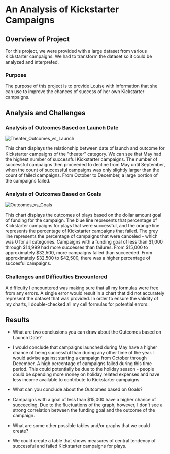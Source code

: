 # An Analysis of Kickstarter Campaigns

## Overview of Project
 
 For this project, we were provided with a large dataset from various Kickstarter campaigns. We had to transform the dataset so it could be analyzed and interpreted.
  
### Purpose
  
  The purpose of this project is to provide Louise with information that she can use to improve the chances of success of her own Kickstarter campaigns.

## Analysis and Challenges

### Analysis of Outcomes Based on Launch Date

![Theater_Outcomes_vs_Launch](https://user-images.githubusercontent.com/90978520/134826097-4c1b1552-acae-444b-81e2-b270e8b96361.png)

  This chart displays the relationship between date of launch and outcome for Kickstarter campaigns of the "theater" category. We can see that May had the highest number of successful Kickstarter campaigns. The number of successful campaigns then proceeded to decline from May until September, when the count of successful campaigns was only slightly larger than the count of failed campaigns. From October to December, a large portion of the campaigns failed.

### Analysis of Outcomes Based on Goals

![Outcomes_vs_Goals](https://user-images.githubusercontent.com/90978520/134827794-0c03a342-427a-4062-baef-c6968c2b228a.png)

This chart displays the outcomes of plays based on the dollar amount goal of funding for the campaign. The blue line represents that percentage of Kickstarter campaigns for plays that were successful, and the orange line represents the percentage of Kickstarter campaigns that failed. The grey line represents the percentage of campaigns that were canceled - which was 0 for all categories. Campaigns with a funding goal of less than $1,000 through $14,999 had more successes than failures. From $15,000 to approximately $32,500, more campaigns failed than succeeded. From approximately $32,500 to $42,500, there was a higher percentage of succesful campaigns.  

### Challenges and Difficulties Encountered

A difficulty I encountered was making sure that all my formulas were free from any errors. A single error would result in a chart that did not accurately represent the dataset that was provided. In order to ensure the validity of my charts, I double-checked all my cell formulas for potential errors.

## Results

- What are two conclusions you can draw about the Outcomes based on Launch Date?
- I would conclude that campaigns launched during May have a higher chance of being successful than during any other time of the year. I would advise against starting a campaign from October through December. A high percentage of campaigns failed during this time period. This could potentially be due to the holiday season - people could be spending more money on holiday related expenses and have less income available to contribute to Kickstarter campaigns.

- What can you conclude about the Outcomes based on Goals?
- Campaigns with a goal of less than $15,000 have a higher chance of succeeding. Due to the fluctuations of the graph, however, I don't see a strong correlation between the funding goal and the outcome of the campaign. 

- What are some other possible tables and/or graphs that we could create?
- We could create a table that shows measures of central tendency of successful and failed Kickstarter campaigns for plays. 
